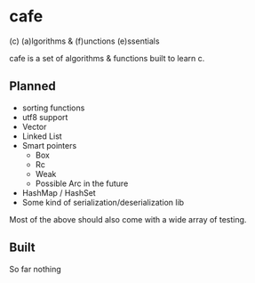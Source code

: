 # cafe

(c) (a)lgorithms & (f)unctions (e)ssentials

cafe is a set of algorithms & functions built to learn c.

## Planned

- sorting functions
- utf8 support
- Vector
- Linked List
- Smart pointers
  - Box
  - Rc
  - Weak
  - Possible Arc in the future
- HashMap / HashSet
- Some kind of serialization/deserialization lib

Most of the above should also come with a wide array of testing.


## Built

So far nothing
